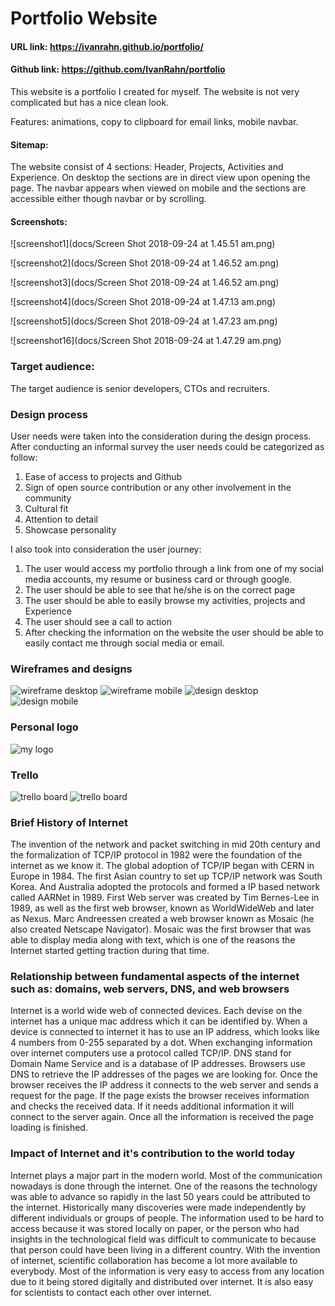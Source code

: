 # Portfolio Website

#### URL link: https://ivanrahn.github.io/portfolio/

#### Github link: https://github.com/IvanRahn/portfolio

This website is a portfolio I created for myself.
The website is not very complicated but has a nice clean look.

Features: animations, copy to clipboard for email links, mobile navbar.

#### Sitemap:
The website consist of 4 sections: Header, Projects, Activities and Experience.
On desktop the sections are in direct view upon opening the page.
The navbar appears when viewed on mobile and the sections are accessible either though navbar or by scrolling.

#### Screenshots:
![screenshot1](docs/Screen Shot 2018-09-24 at 1.45.51 am.png)

![screenshot2](docs/Screen Shot 2018-09-24 at 1.46.52 am.png)

![screenshot3](docs/Screen Shot 2018-09-24 at 1.46.52 am.png)

![screenshot4](docs/Screen Shot 2018-09-24 at 1.47.13 am.png)

![screenshot5](docs/Screen Shot 2018-09-24 at 1.47.23 am.png)

![screenshot16](docs/Screen Shot 2018-09-24 at 1.47.29 am.png)

### Target audience:
The target audience is senior developers, CTOs and recruiters.
### Design process
User needs were taken into the consideration during the design process. After conducting an informal survey the user needs could be categorized as follow:
1. Ease of access to projects and Github
2. Sign of open source contribution or any other involvement in the community
3. Cultural fit
4. Attention to detail
5. Showcase personality

I also took into consideration the user journey:
1. The user would access my portfolio through a link from one of my social media accounts, my resume or business card or through google.
2. The user should be able to see that he/she is on the correct page
3. The user should be able to easily browse my activities, projects and Experience
4. The user should see a call to action
5. After checking the information on the website the user should be able to easily contact me through social media or email.

### Wireframes and designs

![wireframe desktop](docs/Ivan-14.jpg)
![wireframe mobile](docs/Ivan-15.jpg)
![design desktop](docs/Ivan-04.jpg)
![design mobile](docs/Ivan-05.jpg)
### Personal logo

![my logo](docs/Ivan-crest-export-v6-03.svg)

### Trello

![trello board](docs/trello.png)
![trello board](docs/trello-2.png)


### Brief History of Internet

The invention of the network and packet switching in mid 20th century and the formalization of TCP/IP protocol in 1982 were the foundation of the internet as we know it.
The global adoption of TCP/IP began with CERN in Europe in 1984.
The first Asian country to set up TCP/IP network was South Korea. And Australia adopted the protocols and formed a IP based network called AARNet in 1989.
First Web server was created by Tim Bernes-Lee in 1989, as well as the first web browser, known as WorldWideWeb and later as Nexus.
Marc Andreessen created a web browser known as Mosaic (he also created Netscape Navigator). Mosaic was the first browser that was able to display media along with text, which is one of the reasons the Internet started getting traction during that time.

### Relationship between fundamental aspects of the internet such as: domains, web servers, DNS, and web browsers

Internet is a world wide web of connected devices. Each devise on the internet has a unique mac address which it can be identified by.
When a device is connected to internet it has to use an IP address, which looks like 4 numbers from 0-255 separated by a dot.
When exchanging information over internet computers use a protocol called TCP/IP.
DNS stand for Domain Name Service and is a database of IP addresses.
Browsers use DNS to retrieve the IP addresses of the pages we are looking for.
Once the browser receives the IP address it connects to the web server and sends a request for the page. If the page exists the browser receives information and checks the received data. If it needs additional information it will connect to the server again. Once all the information is received the page loading is finished.



### Impact of Internet and it's contribution to the world today

Internet plays a major part in the modern world. Most of the communication nowadays is done through the internet.
One of the reasons the technology was able to advance so rapidly in the last 50 years could be attributed to the internet. Historically many discoveries were made independently by different individuals or groups of people. The information used to be hard to access because it was stored locally on paper, or the person who had insights in the technological field was difficult to communicate to because that person could have been living in a different country. With the invention of internet, scientific collaboration has become a lot more available to everybody. Most of the information is very easy to access from any location due to it being stored digitally and distributed over internet. It is also easy for scientists to contact each other over internet.
